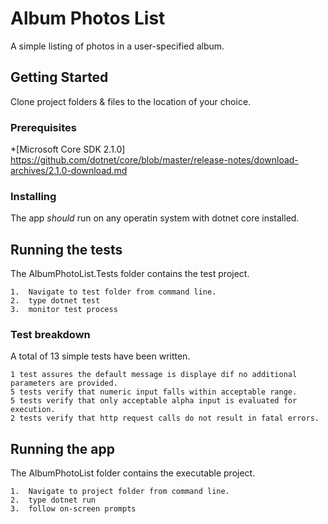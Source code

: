 # Album Photos List

A simple listing of photos in a user-specified album.

## Getting Started

Clone project folders & files to the location of your choice.

### Prerequisites

*[Microsoft Core SDK 2.1.0] https://github.com/dotnet/core/blob/master/release-notes/download-archives/2.1.0-download.md


### Installing

The app _should_ run on any operatin system with dotnet core installed.

## Running the tests

The AlbumPhotoList.Tests folder contains the test project.  
``` 
1.  Navigate to test folder from command line.
2.  type dotnet test
3.  monitor test process
```

### Test breakdown

A total of 13 simple tests have been written.

```
1 test assures the default message is displaye dif no additional parameters are provided.
5 tests verify that numeric input falls within acceptable range.
5 tests verify that only acceptable alpha input is evaluated for execution.
2 tests verify that http request calls do not result in fatal errors.
```

## Running the app

The AlbumPhotoList folder contains the executable project.  
``` 
1.  Navigate to project folder from command line.
2.  type dotnet run
3.  follow on-screen prompts
```


